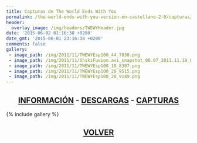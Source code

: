 ```yaml
---
title: Capturas de The World Ends With You
permalink: /the-world-ends-with-you-version-en-castellano-2-0/capturas/
header:
  overlay_image: /img/headers/TWEWYHeader.jpg
date: '2015-06-02 01:16:38 +0200'
date_gmt: '2015-06-01 23:16:38 +0200'
comments: false
gallery:
 - image_path: /img/2011/11/TWEWYEsp100_44_7830.png
 - image_path: /img/2011/11/ShikiFusion.avi_snapshot_00.07_2011.11.19_00.12.09.jpg
 - image_path: /img/2011/11/TWEWYEsp100_10_8307.png
 - image_path: /img/2011/11/TWEWYEsp100_20_9515.png
 - image_path: /img/2011/11/TWEWYEsp100_28_9149.png
---
```

<h2 style="text-align: center;"><strong><a href="/the-world-ends-with-you-version-en-castellano-2-0/informacion/">INFORMACIÓN</a> - <a href="/the-world-ends-with-you-version-en-castellano-2-0/descargar/">DESCARGAS</a> - <a href="/the-world-ends-with-you-version-en-castellano-2-0/capturas/">CAPTURAS</a></strong></h2>

{% include gallery %}

<h2 style="text-align: center;"><a href="/the-world-ends-with-you-version-en-castellano-2-0/"><strong>VOLVER</strong></a></h2>
<br>
<br>
<br>

